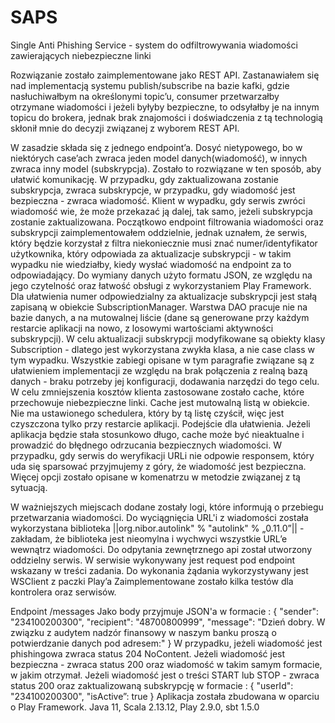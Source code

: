 # SAPS
Single Anti Phishing Service - system do odfiltrowywania wiadomości zawierających niebezpieczne linki

Rozwiązanie zostało zaimplementowane jako REST API. Zastanawiałem się nad implementacją systemu publish/subscribe na bazie kafki, gdzie nasłuchiwałbym na określonymi topic’u, consumer przetwarzałby otrzymane wiadomości i jeżeli byłyby bezpieczne, to odsyłałby je na innym topicu do brokera, jednak brak znajomości i doświadczenia z tą technologią skłonił mnie do decyzji związanej z wyborem REST API.

W zasadzie składa się z jednego endpoint’a. Dosyć nietypowego, bo w niektórych case’ach zwraca jeden model danych(wiadomość), w innych zwraca inny model (subskrypcja). Zostało to rozwiązane w ten sposób, aby ułatwić komunikację. W przypadku, gdy zaktualizowana zostanie subskrypcja, zwraca subskrypcje, w przypadku, gdy wiadomość jest bezpieczna - zwraca wiadomość. 
Klient w wypadku, gdy serwis zwróci wiadomość wie, że może przekazać ją dalej, tak samo, jeżeli subskrypcja zostanie zaktualizowana. Początkowo endpoint filtrowania wiadomości oraz subskrypcji zaimplementowałem oddzielnie, jednak uznałem, że serwis, który będzie korzystał z filtra niekoniecznie musi znać numer/identyfikator użytkownika, który odpowiada za aktualizacje subskrypcji - 
w takim wypadku nie wiedziałby, kiedy wysłać wiadomość na endpoint za to odpowiadający. Do wymiany danych użyto formatu JSON, ze względu na jego czytelność oraz łatwość obsługi z wykorzystaniem Play Framework.
Dla ułatwienia numer odpowiedzialny za aktualizacje subskrypcji jest stałą zapisaną w obiekcie SubscriptionManager.  Warstwa DAO pracuje nie na bazie danych, a na mutowalnej liście (dane są generowane przy każdym restarcie aplikacji na nowo, z losowymi wartościami aktywności subskrypcji). W celu aktualizacji subskrypcji modyfikowane są obiekty klasy Subscription - dlatego jest wykorzystana zwykła klasa, 
a nie case class w tym wypadku. Wszystkie zabiegi opisane w tym paragrafie związane są z ułatwieniem implementacji ze względu na brak połączenia z realną bazą danych - braku potrzeby jej konfiguracji, dodawania narzędzi do tego celu.
W celu zmniejszenia kosztów klienta zastosowane zostało cache, które przechowuje niebezpieczne linki. Cache jest mutowalną listą w obiekcie. Nie ma ustawionego schedulera, który by tą listę czyścił, więc jest czyszczona tylko przy restarcie aplikacji. Podejście dla ułatwienia. Jeżeli aplikacja będzie stała stosunkowo długo, cache może być nieaktualne i prowadzić do błędnego odrzucania bezpiecznych wiadomości.
W przypadku, gdy serwis do weryfikacji URLi nie odpowie responsem, który uda się sparsować przyjmujemy z góry, że wiadomość jest bezpieczna. Więcej opcji zostało opisane w komenatrzu w metodzie związanej z tą sytuacją.

W ważniejszych miejscach dodane zostały logi, które informują o przebiegu przetwarzania wiadomości.
Do wyciągnięcia URL'i z wiadomości została wykorzystana biblioteka ||org.nibor.autolink" % "autolink" % „0.11.0”|| - zakładam, że biblioteka jest nieomylna i wychwyci wszystkie URL’e wewnątrz wiadomości.
Do odpytania zewnętrznego api został utworzony oddzielny serwis. W serwisie wykonywany jest request pod endpoint wskazany w treści zadania. Do wykonania żądania wykorzystywany jest WSClient z paczki Play’a
Zaimplementowane zostało kilka testów dla kontrolera oraz serwisów.

Endpoint /messages
Jako body przyjmuje JSON'a w formacie :
{
    "sender": "234100200300",
    "recipient": "48700800999",
    "message": "Dzień dobry. W związku z audytem nadzór finansowy w naszym banku proszą o potwierdzanie danych pod adresem:"
}
W przypadku, jeżeli wiadomość jest phishingowa zwraca status 204 NoContent.
Jeżeli wiadomość jest bezpieczna - zwraca status 200 oraz wiadomość w takim samym formacie, w jakim otrzymał.
Jeżeli wiadomość jest o treści START lub STOP - zwraca status 200 oraz zaktualizowaną subskrypcję w formacie :
{
    "userId": "234100200300",
    "isActive”: true
}
Aplikacja została zbudowana w oparciu o Play Framework.
Java 11, Scala 2.13.12,
Play 2.9.0, sbt 1.5.0
